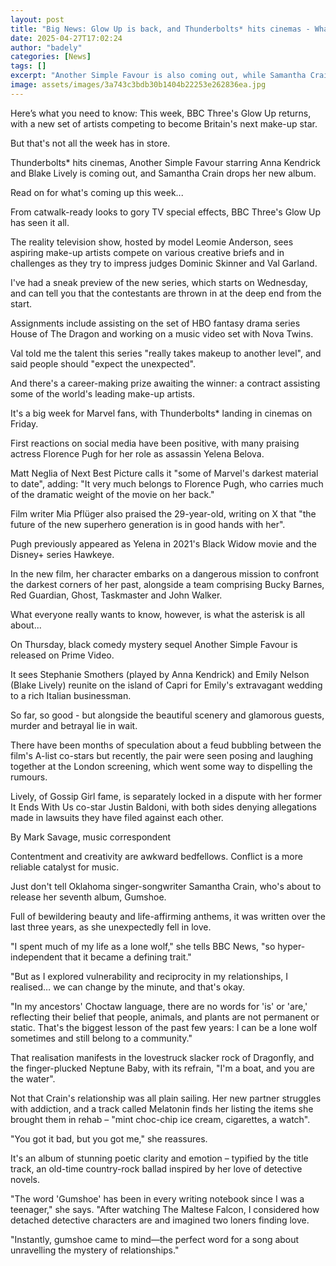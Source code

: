 ```yaml
---
layout: post
title: "Big News: Glow Up is back, and Thunderbolts* hits cinemas - What's coming up this week"
date: 2025-04-27T17:02:24
author: "badely"
categories: [News]
tags: []
excerpt: "Another Simple Favour is also coming out, while Samantha Crain drops her new album."
image: assets/images/3a743c3bdb30b1404b22253e262836ea.jpg
---
```


Here’s what you need to know: This week, BBC Three's Glow Up returns, with a new set of artists competing to become Britain's next make-up star.

But that's not all the week has in store.

Thunderbolts* hits cinemas, Another Simple Favour starring Anna Kendrick and Blake Lively is coming out, and Samantha Crain drops her new album.

Read on for what's coming up this week...

From catwalk-ready looks to gory TV special effects, BBC Three's Glow Up has seen it all.

The reality television show, hosted by model Leomie Anderson, sees aspiring make-up artists compete on various creative briefs and in challenges as they try to impress judges Dominic Skinner and Val Garland.

I've had a sneak preview of the new series, which starts on Wednesday, and can tell you that the contestants are thrown in at the deep end from the start.

Assignments include assisting on the set of HBO fantasy drama series House of The Dragon and working on a music video set with Nova Twins.

Val told me the talent this series "really takes makeup to another level", and said people should "expect the unexpected".

And there's a career-making prize awaiting the winner: a contract assisting some of the world's leading make-up artists.

It's a big week for Marvel fans, with Thunderbolts* landing in cinemas on Friday.

First reactions on social media have been positive, with many praising actress Florence Pugh for her role as assassin Yelena Belova.

Matt Neglia of Next Best Picture calls it "some of Marvel's darkest material to date", adding: "It very much belongs to Florence Pugh, who carries much of the dramatic weight of the movie on her back."

Film writer Mia Pflüger also praised the 29-year-old, writing on X that "the future of the new superhero generation is in good hands with her".

Pugh previously appeared as Yelena in 2021's Black Widow movie and the Disney+ series Hawkeye.

In the new film, her character embarks on a dangerous mission to confront the darkest corners of her past, alongside a team comprising Bucky Barnes, Red Guardian, Ghost, Taskmaster and John Walker.

What everyone really wants to know, however, is what the asterisk is all about...

On Thursday, black comedy mystery sequel Another Simple Favour is released on Prime Video.

It sees Stephanie Smothers (played by Anna Kendrick) and Emily Nelson (Blake Lively) reunite on the island of Capri for Emily's extravagant wedding to a rich Italian businessman.

So far, so good - but alongside the beautiful scenery and glamorous guests, murder and betrayal lie in wait.

There have been months of speculation about a feud bubbling between the film's A-list co-stars but recently, the pair were seen posing and laughing together at the London screening, which went some way to dispelling the rumours.

Lively, of Gossip Girl fame, is separately locked in a dispute with her former It Ends With Us co-star Justin Baldoni, with both sides denying allegations made in lawsuits they have filed against each other.

By Mark Savage, music correspondent

Contentment and creativity are awkward bedfellows. Conflict is a more reliable catalyst for music.

Just don't tell Oklahoma singer-songwriter Samantha Crain, who's about to release her seventh album, Gumshoe.

Full of bewildering beauty and life-affirming anthems, it was written over the last three years, as she unexpectedly fell in love.

"I spent much of my life as a lone wolf," she tells BBC News, "so hyper-independent that it became a defining trait."

"But as I explored vulnerability and reciprocity in my relationships, I realised… we can change by the minute, and that's okay.

"In my ancestors' Choctaw language, there are no words for 'is' or 'are,' reflecting their belief that people, animals, and plants are not permanent or static. That's the biggest lesson of the past few years: I can be a lone wolf sometimes and still belong to a community."

That realisation manifests in the lovestruck slacker rock of Dragonfly, and the finger-plucked Neptune Baby, with its refrain, "I'm a boat, and you are the water".

Not that Crain's relationship was all plain sailing. Her new partner struggles with addiction, and a track called Melatonin finds her listing the items she brought them in rehab – "mint choc-chip ice cream, cigarettes, a watch".

"You got it bad, but you got me," she reassures.

It's an album of stunning poetic clarity and emotion – typified by the title track, an old-time country-rock ballad inspired by her love of detective novels.

"The word 'Gumshoe' has been in every writing notebook since I was a teenager," she says. "After watching The Maltese Falcon, I considered how detached detective characters are and imagined two loners finding love.

"Instantly, gumshoe came to mind—the perfect word for a song about unravelling the mystery of relationships."

